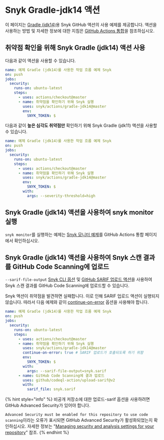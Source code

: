 # Snyk Gradle-jdk14 액션

이 페이지는 [Gradle (jdk14)](https://github.com/snyk/actions/tree/master/gradle-jdk14)용 Snyk GitHub 액션의 사용 예제를 제공합니다. 액션을 사용하는 방법 및 자세한 정보에 대한 지침은 [GitHub Actions 통합](https://docs.snyk.io/integrations/ci-cd-integrations/github-actions-integration)을 참조하십시오.

## 취약점 확인을 위해 Snyk Gradle (jdk14) 액션 사용

다음과 같이 액션을 사용할 수 있습니다.

```yaml
name: 예제 Gradle (jdk14)를 사용한 작업 흐름 예제 Snyk
on: push
jobs:
  security:
    runs-on: ubuntu-latest
    steps:
      - uses: actions/checkout@master
      - name: 취약점을 확인하기 위해 Snyk 실행
        uses: snyk/actions/gradle-jdk14@master
        env:
          SNYK_TOKEN: $
```

다음과 같이 **높은 심각도 취약점만** 확인하기 위해 Snyk Gradle (jdk11) 액션을 사용할 수 있습니다.

```yaml
name: 예제 Gradle (jdk14)를 사용한 작업 흐름 예제 Snyk
on: push
jobs:
  security:
    runs-on: ubuntu-latest
    steps:
      - uses: actions/checkout@master
      - name: 취약점을 확인하기 위해 Snyk 실행
        uses: snyk/actions/gradle-jdk14@master
        env:
          SNYK_TOKEN: $
        with:
          args: --severity-threshold=high
```

## Snyk Gradle (jdk14) 액션을 사용하여 snyk monitor 실행

`snyk monitor`를 실행하는 예제는 [Snyk 모니터 예제](https://docs.snyk.io/integrations/ci-cd-integrations/github-actions-integration#snyk-monitor-example)를 GitHub Actions 통합 페이지에서 확인하십시오.

## Snyk Gradle (jdk14) 액션을 사용하여 Snyk 스캔 결과를 GitHub Code Scanning에 업로드

`--sarif-file-output` [Snyk CLI 옵션](https://docs.snyk.io/snyk-cli/cli-reference) 및 [GitHub SARIF 업로드 액션](https://docs.github.com/en/code-security/secure-coding/uploading-a-sarif-file-to-github)을 사용하여 Snyk 스캔 결과를 GitHub Code Scanning에 업로드할 수 있습니다.

Snyk 액션이 취약점을 발견하면 실패합니다. 이로 인해 SARIF 업로드 액션이 실행되지 않습니다. 따라서 다음 예제와 같이 [continue-on-error](https://docs.github.com/en/actions/reference/workflow-syntax-for-github-actions#jobsjob\_idstepscontinue-on-error) 옵션을 사용해야 합니다.

```yaml
name: 예제 Gradle (jdk14)를 사용한 작업 흐름 예제 Snyk
on: push
jobs:
  security:
    runs-on: ubuntu-latest
    steps:
      - uses: actions/checkout@master
      - name: 취약점을 확인하기 위해 Snyk 실행
        uses: snyk/actions/gradle-jdk14@master
        continue-on-error: true # SARIF 업로드가 호출되도록 하기 위함
        env:
          SNYK_TOKEN: $
        with:
          args: --sarif-file-output=snyk.sarif
      - name: GitHub Code Scanning에 결과 업로드
        uses: github/codeql-action/upload-sarif@v2
        with:
          sarif_file: snyk.sarif
```

{% hint style="info" %}
비공개 저장소에 대한 업로드-sarif 옵션을 사용하려면 GitHub Advanced Security가 있어야 합니다. &#x20;

`Advanced Security must be enabled for this repository to use code scanning`이라는 오류가 표시되면 GitHub Advanced Security가 활성화되었는지 확인하십시오. 자세한 정보는 "[Managing security and analysis settings for your repository](https://docs.github.com/en/repositories/managing-your-repositorys-settings-and-features/enabling-features-for-your-repository/managing-security-and-analysis-settings-for-your-repository)" 참조.
{% endhint %}